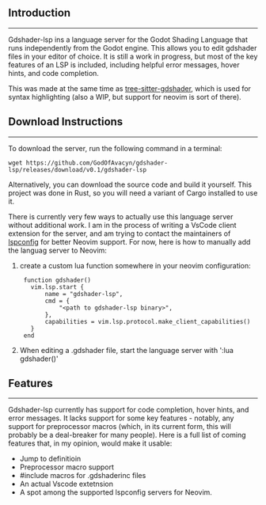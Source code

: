 ## Introduction
---
Gdshader-lsp ins a language server for the Godot Shading Language that runs independently from the Godot engine. This allows you to edit gdshader files in your editor of choice. It is still a work in progress, but most of the key features of an LSP is included, including helpful error messages, hover hints, and code completion.

This was made at the same time as [tree-sitter-gdshader](https://github.com/GodOfAvacyn/tree-sitter-gdshader), which is used for syntax highlighting (also a WIP, but support for neovim is sort of there).
## Download Instructions
---
To download the server, run the following command in a terminal:
```
wget https://github.com/GodOfAvacyn/gdshader-lsp/releases/download/v0.1/gdshader-lsp
```
Alternatively, you can download the source code and build it yourself. This project was done in Rust, so you will need a variant of Cargo installed to use it.

There is currently very few ways to actually use this language server without additional work. I am in the process of writing a VsCode client extension for the server, and am trying to contact the maintainers of [lspconfig](https://github.com/neovim/nvim-lspconfig) for better Neovim support. For now, here is how to manually add the languag server to Neovim:
1. create a custom lua function somewhere in your neovim configuration:
   ```
    function gdshader()
      vim.lsp.start {
          name = "gdshader-lsp",
          cmd = {
              "<path to gdshader-lsp binary>",
          },
          capabilities = vim.lsp.protocol.make_client_capabilities()
      }
    end
   ```
2. When editing a .gdshader file, start the language server with ':lua gdshader()'

## Features
---
Gdshader-lsp currently has support for code completion, hover hints, and error messages. It lacks support for some key features - notably, any support for preprocessor macros (which, in its current form, this will probably be a deal-breaker for many people). Here is a full list of coming features that, in my opinion, would make it usable:
* Jump to definitioin
* Preprocessor macro support
* #include macros for .gdshaderinc files
* An actual Vscode extetnsion
* A spot among the supported lspconfig servers for Neovim.
